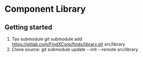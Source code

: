 # Component Library
## Getting started
1. Tạo submodule 
git submodule add https://gitlab.com/FindXCorp/findx/library.git src/library
2. Clone source: 
git submodule update --init --remote src/library
